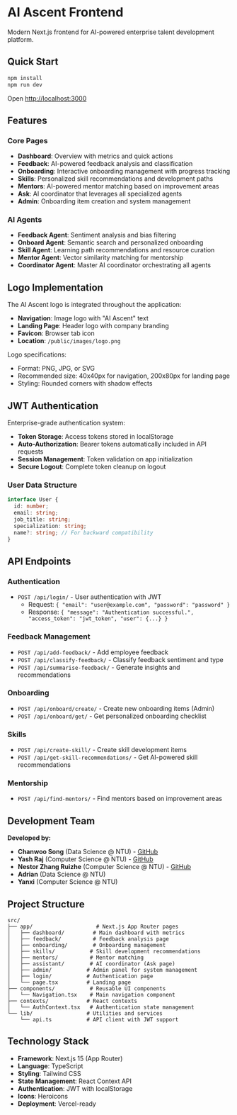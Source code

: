 # AI Ascent Frontend

Modern Next.js frontend for AI-powered enterprise talent development platform.

## Quick Start

```bash
npm install
npm run dev
```

Open [http://localhost:3000](http://localhost:3000)

## Features

### Core Pages
- **Dashboard**: Overview with metrics and quick actions
- **Feedback**: AI-powered feedback analysis and classification
- **Onboarding**: Interactive onboarding management with progress tracking
- **Skills**: Personalized skill recommendations and development paths
- **Mentors**: AI-powered mentor matching based on improvement areas
- **Ask**: AI coordinator that leverages all specialized agents
- **Admin**: Onboarding item creation and system management

### AI Agents
- **Feedback Agent**: Sentiment analysis and bias filtering
- **Onboard Agent**: Semantic search and personalized onboarding
- **Skill Agent**: Learning path recommendations and resource curation
- **Mentor Agent**: Vector similarity matching for mentorship
- **Coordinator Agent**: Master AI coordinator orchestrating all agents

## Logo Implementation

The AI Ascent logo is integrated throughout the application:

- **Navigation**: Image logo with "AI Ascent" text
- **Landing Page**: Header logo with company branding
- **Favicon**: Browser tab icon
- **Location**: `/public/images/logo.png`

Logo specifications:
- Format: PNG, JPG, or SVG
- Recommended size: 40x40px for navigation, 200x80px for landing page
- Styling: Rounded corners with shadow effects

## JWT Authentication

Enterprise-grade authentication system:

- **Token Storage**: Access tokens stored in localStorage
- **Auto-Authorization**: Bearer tokens automatically included in API requests
- **Session Management**: Token validation on app initialization
- **Secure Logout**: Complete token cleanup on logout

### User Data Structure
```typescript
interface User {
  id: number;
  email: string;
  job_title: string;
  specialization: string;
  name?: string; // For backward compatibility
}
```

## API Endpoints

### Authentication
- `POST /api/login/` - User authentication with JWT
  - Request: `{ "email": "user@example.com", "password": "password" }`
  - Response: `{ "message": "Authentication successful.", "access_token": "jwt_token", "user": {...} }`

### Feedback Management  
- `POST /api/add-feedback/` - Add employee feedback
- `POST /api/classify-feedback/` - Classify feedback sentiment and type
- `POST /api/summarise-feedback/` - Generate insights and recommendations

### Onboarding
- `POST /api/onboard/create/` - Create new onboarding items (Admin)
- `POST /api/onboard/get/` - Get personalized onboarding checklist

### Skills
- `POST /api/create-skill/` - Create skill development items
- `POST /api/get-skill-recommendations/` - Get AI-powered skill recommendations

### Mentorship
- `POST /api/find-mentors/` - Find mentors based on improvement areas

## Development Team

**Developed by:**
- **Chanwoo Song** (Data Science @ NTU) - [GitHub](https://github.com/chanthr)
- **Yash Raj** (Computer Science @ NTU) - [GitHub](https://github.com/ryash072007)
- **Nestor Zhang Ruizhe** (Computer Science @ NTU) - [GitHub](https://github.com/Nestor-os)
- **Adrian** (Data Science @ NTU)
- **Yanxi** (Computer Science @ NTU)

## Project Structure

```
src/
├── app/                    # Next.js App Router pages
│   ├── dashboard/         # Main dashboard with metrics
│   ├── feedback/          # Feedback analysis page
│   ├── onboarding/        # Onboarding management
│   ├── skills/           # Skill development recommendations
│   ├── mentors/          # Mentor matching
│   ├── assistant/        # AI coordinator (Ask page)
│   ├── admin/           # Admin panel for system management
│   ├── login/           # Authentication page
│   └── page.tsx         # Landing page
├── components/           # Reusable UI components
│   └── Navigation.tsx    # Main navigation component
├── contexts/            # React contexts
│   └── AuthContext.tsx   # Authentication state management
└── lib/                 # Utilities and services
    └── api.ts           # API client with JWT support
```

## Technology Stack

- **Framework**: Next.js 15 (App Router)
- **Language**: TypeScript
- **Styling**: Tailwind CSS
- **State Management**: React Context API
- **Authentication**: JWT with localStorage
- **Icons**: Heroicons
- **Deployment**: Vercel-ready